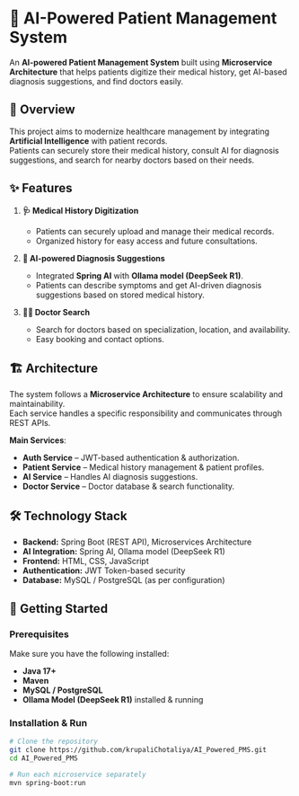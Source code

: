 # 🏥 AI-Powered Patient Management System

An **AI-powered Patient Management System** built using **Microservice Architecture** that helps patients digitize their medical history, get AI-based diagnosis suggestions, and find doctors easily.  

## 📌 Overview  
This project aims to modernize healthcare management by integrating **Artificial Intelligence** with patient records.  
Patients can securely store their medical history, consult AI for diagnosis suggestions, and search for nearby doctors based on their needs.  

## ✨ Features  
1. **🩺 Medical History Digitization**  
   - Patients can securely upload and manage their medical records.  
   - Organized history for easy access and future consultations.  

2. **🤖 AI-powered Diagnosis Suggestions**  
   - Integrated **Spring AI** with **Ollama model (DeepSeek R1)**.  
   - Patients can describe symptoms and get AI-driven diagnosis suggestions based on stored medical history.  

3. **👨‍⚕️ Doctor Search**  
   - Search for doctors based on specialization, location, and availability.  
   - Easy booking and contact options.  

## 🏗️ Architecture  
The system follows a **Microservice Architecture** to ensure scalability and maintainability.  
Each service handles a specific responsibility and communicates through REST APIs.  

**Main Services**:
- **Auth Service** – JWT-based authentication & authorization.  
- **Patient Service** – Medical history management & patient profiles.  
- **AI Service** – Handles AI diagnosis suggestions.  
- **Doctor Service** – Doctor database & search functionality.  

## 🛠️ Technology Stack  
- **Backend:** Spring Boot (REST API), Microservices Architecture  
- **AI Integration:** Spring AI, Ollama model (DeepSeek R1)  
- **Frontend:** HTML, CSS, JavaScript  
- **Authentication:** JWT Token-based security  
- **Database:** MySQL / PostgreSQL (as per configuration)  

## 🚀 Getting Started  

### Prerequisites  
Make sure you have the following installed:  
- **Java 17+**  
- **Maven**  
- **MySQL / PostgreSQL**  
- **Ollama Model (DeepSeek R1)** installed & running  

### Installation & Run  
```bash
# Clone the repository
git clone https://github.com/krupaliChotaliya/AI_Powered_PMS.git
cd AI_Powered_PMS

# Run each microservice separately
mvn spring-boot:run
